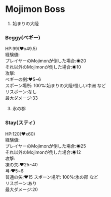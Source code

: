 # Mojimon Boss
1. 始まりの大陸

### Beggy(べギー)
HP:99(♥x49.5)  
経験値:  
プレイヤーのMojimonが倒した場合:◉20  
それ以外のMojimonが倒した場合:◉10  
攻撃:  
べギーの剣:♥5~6  
スポーン場所:
100%:始まりの大陸/怪しい中洲 など  
リスポーン:なし  
最大ダメージ:33  

3. 氷の郡
### Stay(スティ)
HP:120(♥x60)  
経験値:  
プレイヤーのMojimonが倒した場合:◉25  
それ以外のMojimonが倒した場合:◉12  
攻撃:  
凍の矢:♥25~40  
弓:♥5~6  
普通の矢:♥15
スポーン場所:
100%:氷の郡 など  
リスポーン:あり  
最大ダメージ:20  